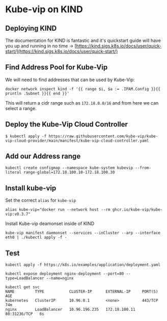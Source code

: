 # Kube-vip on KIND

## Deploying KIND

The documentation for KIND is fantastic and it's quickstart guide will have you up and running in no time -> [https://kind.sigs.k8s.io/docs/user/quick-start/](https://kind.sigs.k8s.io/docs/user/quick-start/)

## Find Address Pool for Kube-Vip

We will need to find addresses that can be used by Kube-Vip:

```
docker network inspect kind -f '{{ range $i, $a := .IPAM.Config }}{{ println .Subnet }}{{ end }}'
```

This will return a cidr range such as `172.18.0.0/16` and from here we can select a range.

## Deploy the Kube-Vip Cloud Controller

```
$ kubectl apply -f https://raw.githubusercontent.com/kube-vip/kube-vip-cloud-provider/main/manifest/kube-vip-cloud-controller.yaml
```

## Add our Address range

```
kubectl create configmap --namespace kube-system kubevip --from-literal range-global=172.18.100.10-172.18.100.30
```

## Install kube-vip

Set the correct `alias` for `kube-vip`
```
alias kube-vip="docker run --network host --rm ghcr.io/kube-vip/kube-vip:v0.3.7"
```

Install Kube-vip deamonset inside of KIND

```
kube-vip manifest daemonset --services --inCluster --arp --interface eth0 | ./kubectl apply -f -
```

## Test

```
kubectl apply -f https://k8s.io/examples/application/deployment.yaml
```

```
kubectl expose deployment nginx-deployment --port=80 --type=LoadBalancer --name=nginx
```

```
kubectl get svc
NAME         TYPE           CLUSTER-IP      EXTERNAL-IP     PORT(S)        AGE
kubernetes   ClusterIP      10.96.0.1       <none>          443/TCP        74m
nginx        LoadBalancer   10.96.196.235   172.18.100.11   80:31236/TCP   6s
```